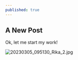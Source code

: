```yaml
---
published: true
---
```


## A New Post

Ok, let me start my work!

![20230305_095130_Rika_2.jpg]({{site.baseurl}}/_posts/20230305_095130_Rika_2.jpg)

